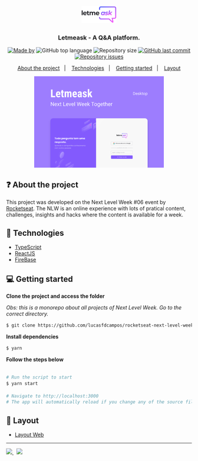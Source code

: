 <h1 align="center">
  <img src="src/assets/images/logo.svg" alt="Logo" height="45">
</h1>

<h3 align="center">
  Letmeask - A Q&A platform.
</h3>

<p align="center">
  <a href="https://www.linkedin.com/in/lucasfdcampos/"><img alt="Made by" src="https://img.shields.io/badge/made%20by-Lucas%20Campos-%23835afd"></a>
  <img alt="GitHub top language" src="https://img.shields.io/github/languages/top/lucasfdcampos/rocketseat-next-level-week?color=%23835afd">
  <img alt="Repository size" src="https://img.shields.io/github/repo-size/lucasfdcampos/rocketseat-next-level-week?color=%23835afd">
  <a href="https://github.com/lucasfdcampos/ecoleta/commits/master"><img alt="GitHub last commit" src="https://img.shields.io/github/last-commit/lucasfdcampos/rocketseat-next-level-week?color=%23835afd"></a>
  <a href="https://github.com/lucasfdcampos/ecoleta/issues"><img alt="Repository issues" src="https://img.shields.io/github/issues/lucasfdcampos/rocketseat-next-level-week?color=%23835afd"></a>
</p>

<p align="center">
  <a href="#-about-the-project">About the project</a>&nbsp;&nbsp;&nbsp;|&nbsp;&nbsp;&nbsp;
  <a href="#-technologies">Technologies</a>&nbsp;&nbsp;&nbsp;|&nbsp;&nbsp;&nbsp;
  <a href="#-getting-started">Getting started</a>&nbsp;&nbsp;&nbsp;|&nbsp;&nbsp;&nbsp;
  <a href="#-layout">Layout</a>
</p>
<p align="center">
  <img alt="Layout" src="public/cover.svg" style="max-width:70%;" />
</p>

## ❓ About the project

This project was developed on the Next Level Week #06 event by [Rocketseat](https://rocketseat.com.br/). The NLW is an online experience with lots of pratical content, challenges, insights and hacks where the content is available for a week.

## 🚀 Technologies

- [TypeScript](https://www.typescriptlang.org/)
- [ReactJS](https://reactjs.org/)
- [FireBase](https://firebase.google.com/)

## 💻 Getting started

**Clone the project and access the folder**

_Obs: this is a monorepo about all projects of Next Level Week. Go to the correct directory._

```bash
$ git clone https://github.com/lucasfdcampos/rocketseat-next-level-week.git && cd Next-Level-Week06 && cd letmeask
```

**Install dependencies**

```bash
$ yarn
```

**Follow the steps below**

```bash

# Run the script to start
$ yarn start

# Navigate to http://localhost:3000
# The app will automatically reload if you change any of the source files.
```

## 🔖 Layout

- [Layout Web](https://www.figma.com/file/u0BQK8rCf2KgzcukdRRCWh/Letmeask/duplicate)

---

<a href="https://github.com/lucasfdcampos">
    <img src="https://img.shields.io/badge/-Lucas%20Campos-000000?style=for-the-badge&logo=GitHub&logoColor=#000000" />
</a>
&nbsp
<a href="https://linkedin.com/in/lucasfdcampos">
  <img src="https://img.shields.io/badge/linkedin-0077B5.svg?style=for-the-badge&logo=linkedin&logoColor=white">
</a>
